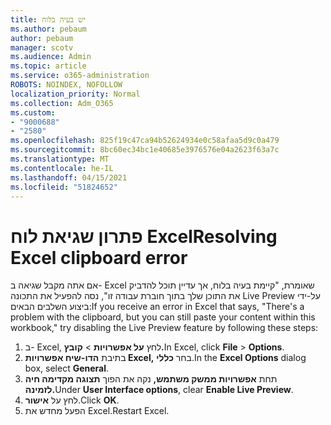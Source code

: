 ```yaml
---
title: יש בעיה בלוח
ms.author: pebaum
author: pebaum
manager: scotv
ms.audience: Admin
ms.topic: article
ms.service: o365-administration
ROBOTS: NOINDEX, NOFOLLOW
localization_priority: Normal
ms.collection: Adm_O365
ms.custom:
- "9000688"
- "2580"
ms.openlocfilehash: 825f19c47ca94b52624934e0c58afaa5d9c0a479
ms.sourcegitcommit: 8bc60ec34bc1e40685e3976576e04a2623f63a7c
ms.translationtype: MT
ms.contentlocale: he-IL
ms.lasthandoff: 04/15/2021
ms.locfileid: "51824652"
---
```

# <a name="resolving-excel-clipboard-error"></a><span data-ttu-id="ad4f2-102">פתרון שגיאת לוח Excel</span><span class="sxs-lookup"><span data-stu-id="ad4f2-102">Resolving Excel clipboard error</span></span>

<span data-ttu-id="ad4f2-103">אם אתה מקבל שגיאה ב- Excel שאומרת, "קיימת בעיה בלוח, אך עדיין תוכל להדביק את התוכן שלך בתוך חוברת עבודה זו", נסה להפעיל את התכונה Live Preview על-ידי ביצוע השלבים הבאים:</span><span class="sxs-lookup"><span data-stu-id="ad4f2-103">If you receive an error in Excel that says, "There's a problem with the clipboard, but you can still paste your content within this workbook," try disabling the Live Preview feature by following these steps:</span></span>

1. <span data-ttu-id="ad4f2-104">ב- Excel, לחץ **על אפשרויות**  >  **קובץ.**</span><span class="sxs-lookup"><span data-stu-id="ad4f2-104">In Excel, click **File** > **Options**.</span></span>
3. <span data-ttu-id="ad4f2-105">בתיבת **הדו-שיח אפשרויות Excel,** בחר **כללי**.</span><span class="sxs-lookup"><span data-stu-id="ad4f2-105">In the **Excel Options** dialog box, select **General**.</span></span>
4. <span data-ttu-id="ad4f2-106">תחת **אפשרויות ממשק משתמש,** נקה את הפוך **תצוגה מקדימה חיה לזמינה.**</span><span class="sxs-lookup"><span data-stu-id="ad4f2-106">Under **User Interface options**, clear **Enable Live Preview**.</span></span>
5. <span data-ttu-id="ad4f2-107">לחץ על **אישור**.</span><span class="sxs-lookup"><span data-stu-id="ad4f2-107">Click **OK**.</span></span>
6. <span data-ttu-id="ad4f2-108">הפעל מחדש את Excel.</span><span class="sxs-lookup"><span data-stu-id="ad4f2-108">Restart Excel.</span></span>
